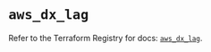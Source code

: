 # `aws_dx_lag`

Refer to the Terraform Registry for docs: [`aws_dx_lag`](https://registry.terraform.io/providers/hashicorp/aws/6.2.0/docs/resources/dx_lag).
